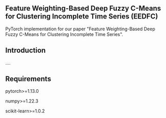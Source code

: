 ## Feature Weighting-Based Deep Fuzzy C-Means for Clustering Incomplete Time Series (EEDFC)

PyTorch implementation for our paper "Feature Weighting-Based Deep Fuzzy C-Means for Clustering Incomplete Time Series". 

## Introduction
....


## Requirements

pytorch>=1.13.0 

numpy>=1.22.3

scikit-learn>=1.0.2

